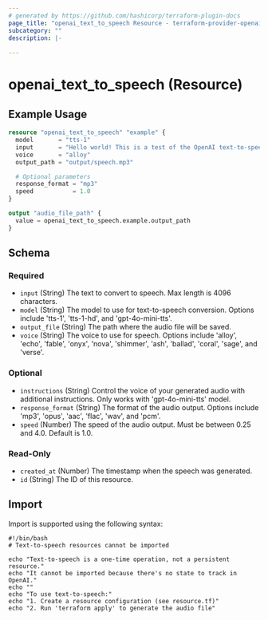 ```yaml
---
# generated by https://github.com/hashicorp/terraform-plugin-docs
page_title: "openai_text_to_speech Resource - terraform-provider-openai"
subcategory: ""
description: |-
  
---
```


# openai_text_to_speech (Resource)



## Example Usage

```terraform
resource "openai_text_to_speech" "example" {
  model       = "tts-1"
  input       = "Hello world! This is a test of the OpenAI text-to-speech API."
  voice       = "alloy"
  output_path = "output/speech.mp3"

  # Optional parameters
  response_format = "mp3"
  speed           = 1.0
}

output "audio_file_path" {
  value = openai_text_to_speech.example.output_path
}
```

<!-- schema generated by tfplugindocs -->
## Schema

### Required

- `input` (String) The text to convert to speech. Max length is 4096 characters.
- `model` (String) The model to use for text-to-speech conversion. Options include 'tts-1', 'tts-1-hd', and 'gpt-4o-mini-tts'.
- `output_file` (String) The path where the audio file will be saved.
- `voice` (String) The voice to use for speech. Options include 'alloy', 'echo', 'fable', 'onyx', 'nova', 'shimmer', 'ash', 'ballad', 'coral', 'sage', and 'verse'.

### Optional

- `instructions` (String) Control the voice of your generated audio with additional instructions. Only works with 'gpt-4o-mini-tts' model.
- `response_format` (String) The format of the audio output. Options include 'mp3', 'opus', 'aac', 'flac', 'wav', and 'pcm'.
- `speed` (Number) The speed of the audio output. Must be between 0.25 and 4.0. Default is 1.0.

### Read-Only

- `created_at` (Number) The timestamp when the speech was generated.
- `id` (String) The ID of this resource.

## Import

Import is supported using the following syntax:

```shell
#!/bin/bash
# Text-to-speech resources cannot be imported

echo "Text-to-speech is a one-time operation, not a persistent resource."
echo "It cannot be imported because there's no state to track in OpenAI."
echo ""
echo "To use text-to-speech:"
echo "1. Create a resource configuration (see resource.tf)"
echo "2. Run 'terraform apply' to generate the audio file"
```
